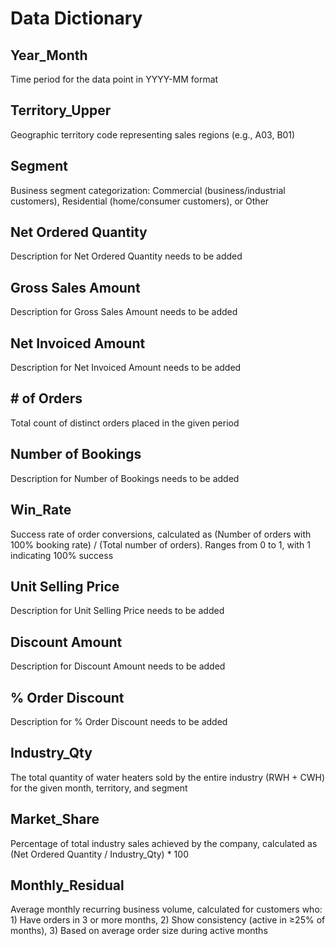 # Data Dictionary

## Year_Month
Time period for the data point in YYYY-MM format

## Territory_Upper
Geographic territory code representing sales regions (e.g., A03, B01)

## Segment
Business segment categorization: Commercial (business/industrial customers), Residential (home/consumer customers), or Other

## Net Ordered Quantity
Description for  Net Ordered Quantity needs to be added

## Gross Sales Amount
Description for  Gross Sales Amount needs to be added

## Net Invoiced Amount
Description for  Net Invoiced Amount needs to be added

## # of Orders
Total count of distinct orders placed in the given period

## Number of Bookings
Description for  Number of Bookings needs to be added

## Win_Rate
Success rate of order conversions, calculated as (Number of orders with 100% booking rate) / (Total number of orders). Ranges from 0 to 1, with 1 indicating 100% success

## Unit Selling Price
Description for  Unit Selling Price needs to be added

## Discount Amount
Description for  Discount Amount needs to be added

## % Order Discount
Description for  % Order Discount needs to be added

## Industry_Qty
The total quantity of water heaters sold by the entire industry (RWH + CWH) for the given month, territory, and segment

## Market_Share
Percentage of total industry sales achieved by the company, calculated as (Net Ordered Quantity / Industry_Qty) * 100

## Monthly_Residual
Average monthly recurring business volume, calculated for customers who: 1) Have orders in 3 or more months, 2) Show consistency (active in ≥25% of months), 3) Based on average order size during active months

